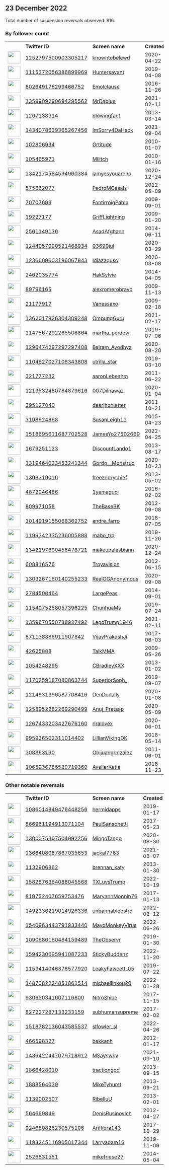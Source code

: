 
## 23 December 2022
Total number of suspension reversals observed: 816.

### By follower count
<table><tr><th></th><th align="left">Twitter ID</th><th align="left">Screen name</th>
<th align="left">Created</th><th align="left">Status</th><th align="left">Suspended</th><th align="left">Followers</th>
<tr><td><a href="https://pbs.twimg.com/profile_images/1618295967081500677/wUmV3Gaj_normal.jpg"><img src="https://pbs.twimg.com/profile_images/1618295967081500677/wUmV3Gaj_normal.jpg" width="40px" height="40px" align="center"/></a></td><td><a href="https://twitter.com/intent/user?user_id=1252797500903305217">1252797500903305217</a></td><td><a href="https://twitter.com/knowntobelewd">knowntobelewd</a></td><td>2020-04-22</td><td align="center"></td><td></td><td>209111</td></tr>
<tr><td><a href="https://pbs.twimg.com/profile_images/1613336011253350400/VQtA8DSx_normal.jpg"><img src="https://pbs.twimg.com/profile_images/1613336011253350400/VQtA8DSx_normal.jpg" width="40px" height="40px" align="center"/></a></td><td><a href="https://twitter.com/intent/user?user_id=1115372056386899969">1115372056386899969</a></td><td><a href="https://twitter.com/Huntersavant">Huntersavant</a></td><td>2019-04-08</td><td align="center"></td><td></td><td>157176</td></tr>
<tr><td><a href="https://pbs.twimg.com/profile_images/802652951164530688/GhWT4CcP_normal.jpg"><img src="https://pbs.twimg.com/profile_images/802652951164530688/GhWT4CcP_normal.jpg" width="40px" height="40px" align="center"/></a></td><td><a href="https://twitter.com/intent/user?user_id=802649176299466752">802649176299466752</a></td><td><a href="https://twitter.com/Emolclause">Emolclause</a></td><td>2016-11-26</td><td align="center"></td><td>2022-12-11</td><td>106884</td></tr>
<tr><td><a href="https://pbs.twimg.com/profile_images/1606355785927229446/h5FQgBjW_normal.jpg"><img src="https://pbs.twimg.com/profile_images/1606355785927229446/h5FQgBjW_normal.jpg" width="40px" height="40px" align="center"/></a></td><td><a href="https://twitter.com/intent/user?user_id=1359909290694295562">1359909290694295562</a></td><td><a href="https://twitter.com/MrDablue">MrDablue</a></td><td>2021-02-11</td><td align="center"></td><td></td><td>75878</td></tr>
<tr><td><a href="https://pbs.twimg.com/profile_images/1608853632820338691/QC6RjOmH_normal.jpg"><img src="https://pbs.twimg.com/profile_images/1608853632820338691/QC6RjOmH_normal.jpg" width="40px" height="40px" align="center"/></a></td><td><a href="https://twitter.com/intent/user?user_id=1267138314">1267138314</a></td><td><a href="https://twitter.com/blowingfact">blowingfact</a></td><td>2013-03-14</td><td align="center"></td><td></td><td>67608</td></tr>
<tr><td><a href="https://pbs.twimg.com/profile_images/1635038616480038912/2CklYz4u_normal.jpg"><img src="https://pbs.twimg.com/profile_images/1635038616480038912/2CklYz4u_normal.jpg" width="40px" height="40px" align="center"/></a></td><td><a href="https://twitter.com/intent/user?user_id=1434078639365267456">1434078639365267456</a></td><td><a href="https://twitter.com/ImSorry4DaHack">ImSorry4DaHack</a></td><td>2021-09-04</td><td align="center"></td><td>2022-12-01</td><td>66291</td></tr>
<tr><td><a href="https://pbs.twimg.com/profile_images/1628428187809026050/bKgn2f8i_normal.jpg"><img src="https://pbs.twimg.com/profile_images/1628428187809026050/bKgn2f8i_normal.jpg" width="40px" height="40px" align="center"/></a></td><td><a href="https://twitter.com/intent/user?user_id=102806934">102806934</a></td><td><a href="https://twitter.com/Grtitude">Grtitude</a></td><td>2010-01-07</td><td align="center"></td><td></td><td>63064</td></tr>
<tr><td><a href="https://pbs.twimg.com/profile_images/1909284673/Skra_ena_normal.jpg"><img src="https://pbs.twimg.com/profile_images/1909284673/Skra_ena_normal.jpg" width="40px" height="40px" align="center"/></a></td><td><a href="https://twitter.com/intent/user?user_id=105465971">105465971</a></td><td><a href="https://twitter.com/Militch">Militch</a></td><td>2010-01-16</td><td align="center"></td><td></td><td>57723</td></tr>
<tr><td><a href="https://pbs.twimg.com/profile_images/1342191297805889537/qVxvrLhq_normal.jpg"><img src="https://pbs.twimg.com/profile_images/1342191297805889537/qVxvrLhq_normal.jpg" width="40px" height="40px" align="center"/></a></td><td><a href="https://twitter.com/intent/user?user_id=1342174584594960384">1342174584594960384</a></td><td><a href="https://twitter.com/iamyesyouareno">iamyesyouareno</a></td><td>2020-12-24</td><td align="center"></td><td>2022-11-24</td><td>57579</td></tr>
<tr><td><a href="https://pbs.twimg.com/profile_images/1606267745506664449/w9-_fPcu_normal.jpg"><img src="https://pbs.twimg.com/profile_images/1606267745506664449/w9-_fPcu_normal.jpg" width="40px" height="40px" align="center"/></a></td><td><a href="https://twitter.com/intent/user?user_id=575662077">575662077</a></td><td><a href="https://twitter.com/PedroMCasals">PedroMCasals</a></td><td>2012-05-09</td><td align="center"></td><td></td><td>55804</td></tr>
<tr><td><a href="https://pbs.twimg.com/profile_images/1615760741507661860/H0oBT8t9_normal.jpg"><img src="https://pbs.twimg.com/profile_images/1615760741507661860/H0oBT8t9_normal.jpg" width="40px" height="40px" align="center"/></a></td><td><a href="https://twitter.com/intent/user?user_id=70707699">70707699</a></td><td><a href="https://twitter.com/FontirroigPablo">FontirroigPablo</a></td><td>2009-09-01</td><td align="center"></td><td></td><td>43850</td></tr>
<tr><td><a href="https://pbs.twimg.com/profile_images/1605729847015358464/aOBBu3Xf_normal.jpg"><img src="https://pbs.twimg.com/profile_images/1605729847015358464/aOBBu3Xf_normal.jpg" width="40px" height="40px" align="center"/></a></td><td><a href="https://twitter.com/intent/user?user_id=19227177">19227177</a></td><td><a href="https://twitter.com/GriffLightning">GriffLightning</a></td><td>2009-01-20</td><td align="center">✔️</td><td></td><td>41384</td></tr>
<tr><td><a href="https://pbs.twimg.com/profile_images/1239825852558385152/m-MZmclj_normal.jpg"><img src="https://pbs.twimg.com/profile_images/1239825852558385152/m-MZmclj_normal.jpg" width="40px" height="40px" align="center"/></a></td><td><a href="https://twitter.com/intent/user?user_id=2561149136">2561149136</a></td><td><a href="https://twitter.com/AsadAfghann">AsadAfghann</a></td><td>2014-06-11</td><td align="center"></td><td></td><td>40656</td></tr>
<tr><td><a href="https://pbs.twimg.com/profile_images/1244057457153970179/9AnzyDhV_normal.jpg"><img src="https://pbs.twimg.com/profile_images/1244057457153970179/9AnzyDhV_normal.jpg" width="40px" height="40px" align="center"/></a></td><td><a href="https://twitter.com/intent/user?user_id=1244057090521468934">1244057090521468934</a></td><td><a href="https://twitter.com/03690jul">03690jul</a></td><td>2020-03-29</td><td align="center"></td><td></td><td>33874</td></tr>
<tr><td><a href="https://pbs.twimg.com/profile_images/1605948101923143682/tm_zNl1d_normal.jpg"><img src="https://pbs.twimg.com/profile_images/1605948101923143682/tm_zNl1d_normal.jpg" width="40px" height="40px" align="center"/></a></td><td><a href="https://twitter.com/intent/user?user_id=1236609603196067843">1236609603196067843</a></td><td><a href="https://twitter.com/Idiazaquso">Idiazaquso</a></td><td>2020-03-08</td><td align="center"></td><td></td><td>28767</td></tr>
<tr><td><a href="https://pbs.twimg.com/profile_images/1636656471206248449/_UVfRG2M_normal.jpg"><img src="https://pbs.twimg.com/profile_images/1636656471206248449/_UVfRG2M_normal.jpg" width="40px" height="40px" align="center"/></a></td><td><a href="https://twitter.com/intent/user?user_id=2462035774">2462035774</a></td><td><a href="https://twitter.com/HakSylvie">HakSylvie</a></td><td>2014-04-05</td><td align="center"></td><td></td><td>28139</td></tr>
<tr><td><a href="https://pbs.twimg.com/profile_images/1376416745729232896/WTHbnxyP_normal.jpg"><img src="https://pbs.twimg.com/profile_images/1376416745729232896/WTHbnxyP_normal.jpg" width="40px" height="40px" align="center"/></a></td><td><a href="https://twitter.com/intent/user?user_id=89796165">89796165</a></td><td><a href="https://twitter.com/alexromerobravo">alexromerobravo</a></td><td>2009-11-13</td><td align="center"></td><td></td><td>26431</td></tr>
<tr><td><a href="https://pbs.twimg.com/profile_images/530251924386627585/OkPT6gc9_normal.jpeg"><img src="https://pbs.twimg.com/profile_images/530251924386627585/OkPT6gc9_normal.jpeg" width="40px" height="40px" align="center"/></a></td><td><a href="https://twitter.com/intent/user?user_id=21177917">21177917</a></td><td><a href="https://twitter.com/Vanessaxo">Vanessaxo</a></td><td>2009-02-18</td><td align="center"></td><td></td><td>24773</td></tr>
<tr><td><a href="https://pbs.twimg.com/profile_images/1531720917227048960/3-8Xifyk_normal.png"><img src="https://pbs.twimg.com/profile_images/1531720917227048960/3-8Xifyk_normal.png" width="40px" height="40px" align="center"/></a></td><td><a href="https://twitter.com/intent/user?user_id=1362017926304309248">1362017926304309248</a></td><td><a href="https://twitter.com/OmpungGuru">OmpungGuru</a></td><td>2021-02-17</td><td align="center"></td><td>2022-07-25</td><td>24530</td></tr>
<tr><td><a href="https://pbs.twimg.com/profile_images/1147569544380276737/gPIJMdz7_normal.jpg"><img src="https://pbs.twimg.com/profile_images/1147569544380276737/gPIJMdz7_normal.jpg" width="40px" height="40px" align="center"/></a></td><td><a href="https://twitter.com/intent/user?user_id=1147567292265508864">1147567292265508864</a></td><td><a href="https://twitter.com/martha_perdew">martha_perdew</a></td><td>2019-07-06</td><td align="center"></td><td>2022-11-06</td><td>23245</td></tr>
<tr><td><a href="https://pbs.twimg.com/profile_images/1432259989230424064/kkvAqO8D_normal.jpg"><img src="https://pbs.twimg.com/profile_images/1432259989230424064/kkvAqO8D_normal.jpg" width="40px" height="40px" align="center"/></a></td><td><a href="https://twitter.com/intent/user?user_id=1296474297297297408">1296474297297297408</a></td><td><a href="https://twitter.com/Balram_Ayodhya">Balram_Ayodhya</a></td><td>2020-08-20</td><td align="center"></td><td></td><td>22157</td></tr>
<tr><td><a href="https://pbs.twimg.com/profile_images/1609472780491276289/CJl0rQWc_normal.jpg"><img src="https://pbs.twimg.com/profile_images/1609472780491276289/CJl0rQWc_normal.jpg" width="40px" height="40px" align="center"/></a></td><td><a href="https://twitter.com/intent/user?user_id=1104627027108343808">1104627027108343808</a></td><td><a href="https://twitter.com/utrilla_star">utrilla_star</a></td><td>2019-03-10</td><td align="center"></td><td></td><td>21773</td></tr>
<tr><td><a href="https://pbs.twimg.com/profile_images/954129647763165185/0jmKAJuW_normal.jpg"><img src="https://pbs.twimg.com/profile_images/954129647763165185/0jmKAJuW_normal.jpg" width="40px" height="40px" align="center"/></a></td><td><a href="https://twitter.com/intent/user?user_id=321777232">321777232</a></td><td><a href="https://twitter.com/aaronLebeahm">aaronLebeahm</a></td><td>2011-06-22</td><td align="center"></td><td></td><td>20145</td></tr>
<tr><td><a href="https://pbs.twimg.com/profile_images/1226581522104242176/DJxY7afp_normal.jpg"><img src="https://pbs.twimg.com/profile_images/1226581522104242176/DJxY7afp_normal.jpg" width="40px" height="40px" align="center"/></a></td><td><a href="https://twitter.com/intent/user?user_id=1213532480784879616">1213532480784879616</a></td><td><a href="https://twitter.com/007Dilnawaz">007Dilnawaz</a></td><td>2020-01-04</td><td align="center"></td><td></td><td>20141</td></tr>
<tr><td><a href="https://pbs.twimg.com/profile_images/1627863278289588224/6eBBsqP6_normal.jpg"><img src="https://pbs.twimg.com/profile_images/1627863278289588224/6eBBsqP6_normal.jpg" width="40px" height="40px" align="center"/></a></td><td><a href="https://twitter.com/intent/user?user_id=395127040">395127040</a></td><td><a href="https://twitter.com/dearjhonletter">dearjhonletter</a></td><td>2011-10-21</td><td align="center"></td><td></td><td>19946</td></tr>
<tr><td><a href="https://pbs.twimg.com/profile_images/1369483036350382084/jNn8HdiX_normal.jpg"><img src="https://pbs.twimg.com/profile_images/1369483036350382084/jNn8HdiX_normal.jpg" width="40px" height="40px" align="center"/></a></td><td><a href="https://twitter.com/intent/user?user_id=3198924868">3198924868</a></td><td><a href="https://twitter.com/SusanLeigh11">SusanLeigh11</a></td><td>2015-04-23</td><td align="center"></td><td>2022-11-10</td><td>19507</td></tr>
<tr><td><a href="https://pbs.twimg.com/profile_images/1615117619744448512/nountYoF_normal.jpg"><img src="https://pbs.twimg.com/profile_images/1615117619744448512/nountYoF_normal.jpg" width="40px" height="40px" align="center"/></a></td><td><a href="https://twitter.com/intent/user?user_id=1518695611687702528">1518695611687702528</a></td><td><a href="https://twitter.com/JamesYo27502669">JamesYo27502669</a></td><td>2022-04-25</td><td align="center"></td><td>2022-12-02</td><td>19278</td></tr>
<tr><td><a href="https://pbs.twimg.com/profile_images/1606179044873375745/Y6ZUOqC8_normal.jpg"><img src="https://pbs.twimg.com/profile_images/1606179044873375745/Y6ZUOqC8_normal.jpg" width="40px" height="40px" align="center"/></a></td><td><a href="https://twitter.com/intent/user?user_id=1679251123">1679251123</a></td><td><a href="https://twitter.com/DiscountLando1">DiscountLando1</a></td><td>2013-08-17</td><td align="center">🚫</td><td></td><td>18837</td></tr>
<tr><td><a href="https://pbs.twimg.com/profile_images/1430249665350537216/02h1fSmN_normal.jpg"><img src="https://pbs.twimg.com/profile_images/1430249665350537216/02h1fSmN_normal.jpg" width="40px" height="40px" align="center"/></a></td><td><a href="https://twitter.com/intent/user?user_id=1319464023453241344">1319464023453241344</a></td><td><a href="https://twitter.com/Gordo__Monstruo">Gordo__Monstruo</a></td><td>2020-10-23</td><td align="center"></td><td></td><td>18813</td></tr>
<tr><td><a href="https://pbs.twimg.com/profile_images/1624160087538294801/CWpVkw4U_normal.jpg"><img src="https://pbs.twimg.com/profile_images/1624160087538294801/CWpVkw4U_normal.jpg" width="40px" height="40px" align="center"/></a></td><td><a href="https://twitter.com/intent/user?user_id=1398319016">1398319016</a></td><td><a href="https://twitter.com/freezedrychief">freezedrychief</a></td><td>2013-05-02</td><td align="center"></td><td>2022-12-20</td><td>17974</td></tr>
<tr><td><a href="https://abs.twimg.com/sticky/default_profile_images/default_profile_normal.png"><img src="https://abs.twimg.com/sticky/default_profile_images/default_profile_normal.png" width="40px" height="40px" align="center"/></a></td><td><a href="https://twitter.com/intent/user?user_id=4872946486">4872946486</a></td><td><a href="https://twitter.com/1yamaguci">1yamaguci</a></td><td>2016-02-02</td><td align="center">🔒</td><td></td><td>17835</td></tr>
<tr><td><a href="https://pbs.twimg.com/profile_images/1142476726594940929/SjxIq3Ki_normal.png"><img src="https://pbs.twimg.com/profile_images/1142476726594940929/SjxIq3Ki_normal.png" width="40px" height="40px" align="center"/></a></td><td><a href="https://twitter.com/intent/user?user_id=809971058">809971058</a></td><td><a href="https://twitter.com/TheBaseBK">TheBaseBK</a></td><td>2012-09-08</td><td align="center"></td><td></td><td>15048</td></tr>
<tr><td><a href="https://pbs.twimg.com/profile_images/1300496305849085954/OSvpHmMk_normal.jpg"><img src="https://pbs.twimg.com/profile_images/1300496305849085954/OSvpHmMk_normal.jpg" width="40px" height="40px" align="center"/></a></td><td><a href="https://twitter.com/intent/user?user_id=1014919155068362752">1014919155068362752</a></td><td><a href="https://twitter.com/andre_farro">andre_farro</a></td><td>2018-07-05</td><td align="center"></td><td></td><td>14448</td></tr>
<tr><td><a href="https://pbs.twimg.com/profile_images/1351421513539457025/lqfyyt_J_normal.jpg"><img src="https://pbs.twimg.com/profile_images/1351421513539457025/lqfyyt_J_normal.jpg" width="40px" height="40px" align="center"/></a></td><td><a href="https://twitter.com/intent/user?user_id=1199342335236005888">1199342335236005888</a></td><td><a href="https://twitter.com/mabo_trd">mabo_trd</a></td><td>2019-11-26</td><td align="center"></td><td></td><td>13909</td></tr>
<tr><td><a href="https://pbs.twimg.com/profile_images/1386678874063450116/-QONHc7E_normal.jpg"><img src="https://pbs.twimg.com/profile_images/1386678874063450116/-QONHc7E_normal.jpg" width="40px" height="40px" align="center"/></a></td><td><a href="https://twitter.com/intent/user?user_id=1342197600456478721">1342197600456478721</a></td><td><a href="https://twitter.com/makeupalesbiann">makeupalesbiann</a></td><td>2020-12-24</td><td align="center"></td><td></td><td>13905</td></tr>
<tr><td><a href="https://pbs.twimg.com/profile_images/1605846306781528066/CQdqaFne_normal.jpg"><img src="https://pbs.twimg.com/profile_images/1605846306781528066/CQdqaFne_normal.jpg" width="40px" height="40px" align="center"/></a></td><td><a href="https://twitter.com/intent/user?user_id=608816576">608816576</a></td><td><a href="https://twitter.com/Troyavision">Troyavision</a></td><td>2012-06-15</td><td align="center"></td><td></td><td>13301</td></tr>
<tr><td><a href="https://pbs.twimg.com/profile_images/1303267313031012353/s-4aFr5Y_normal.png"><img src="https://pbs.twimg.com/profile_images/1303267313031012353/s-4aFr5Y_normal.png" width="40px" height="40px" align="center"/></a></td><td><a href="https://twitter.com/intent/user?user_id=1303267160140255233">1303267160140255233</a></td><td><a href="https://twitter.com/RealOGAnonymous">RealOGAnonymous</a></td><td>2020-09-08</td><td align="center"></td><td></td><td>12704</td></tr>
<tr><td><a href="https://pbs.twimg.com/profile_images/1606250835167551489/25XSHCZv_normal.jpg"><img src="https://pbs.twimg.com/profile_images/1606250835167551489/25XSHCZv_normal.jpg" width="40px" height="40px" align="center"/></a></td><td><a href="https://twitter.com/intent/user?user_id=2784508464">2784508464</a></td><td><a href="https://twitter.com/LargePeas">LargePeas</a></td><td>2014-09-01</td><td align="center"></td><td></td><td>12628</td></tr>
<tr><td><a href="https://pbs.twimg.com/profile_images/1154083736448688128/fZ3lUN0K_normal.jpg"><img src="https://pbs.twimg.com/profile_images/1154083736448688128/fZ3lUN0K_normal.jpg" width="40px" height="40px" align="center"/></a></td><td><a href="https://twitter.com/intent/user?user_id=1154075258057396225">1154075258057396225</a></td><td><a href="https://twitter.com/ChunhuaMs">ChunhuaMs</a></td><td>2019-07-24</td><td align="center"></td><td></td><td>12251</td></tr>
<tr><td><a href="https://pbs.twimg.com/profile_images/1359670832436453376/ZsiT4L_n_normal.jpg"><img src="https://pbs.twimg.com/profile_images/1359670832436453376/ZsiT4L_n_normal.jpg" width="40px" height="40px" align="center"/></a></td><td><a href="https://twitter.com/intent/user?user_id=1359670550788927492">1359670550788927492</a></td><td><a href="https://twitter.com/LegoTrump1946">LegoTrump1946</a></td><td>2021-02-11</td><td align="center"></td><td></td><td>12191</td></tr>
<tr><td><a href="https://pbs.twimg.com/profile_images/1315047504111562752/AHHKzp8N_normal.jpg"><img src="https://pbs.twimg.com/profile_images/1315047504111562752/AHHKzp8N_normal.jpg" width="40px" height="40px" align="center"/></a></td><td><a href="https://twitter.com/intent/user?user_id=871138386911907842">871138386911907842</a></td><td><a href="https://twitter.com/VijayPrakashJi">VijayPrakashJi</a></td><td>2017-06-03</td><td align="center"></td><td></td><td>12060</td></tr>
<tr><td><a href="https://pbs.twimg.com/profile_images/1614468048731181058/aaKgbEW3_normal.jpg"><img src="https://pbs.twimg.com/profile_images/1614468048731181058/aaKgbEW3_normal.jpg" width="40px" height="40px" align="center"/></a></td><td><a href="https://twitter.com/intent/user?user_id=42625888">42625888</a></td><td><a href="https://twitter.com/TalkMMA">TalkMMA</a></td><td>2009-05-26</td><td align="center"></td><td></td><td>11980</td></tr>
<tr><td><a href="https://pbs.twimg.com/profile_images/1271676707817181184/ZtFwGvCm_normal.jpg"><img src="https://pbs.twimg.com/profile_images/1271676707817181184/ZtFwGvCm_normal.jpg" width="40px" height="40px" align="center"/></a></td><td><a href="https://twitter.com/intent/user?user_id=1054248295">1054248295</a></td><td><a href="https://twitter.com/CBradleyXXX">CBradleyXXX</a></td><td>2013-01-02</td><td align="center"></td><td></td><td>11706</td></tr>
<tr><td><a href="https://pbs.twimg.com/profile_images/1322164873103552516/JPq8yopf_normal.jpg"><img src="https://pbs.twimg.com/profile_images/1322164873103552516/JPq8yopf_normal.jpg" width="40px" height="40px" align="center"/></a></td><td><a href="https://twitter.com/intent/user?user_id=1170259187080863744">1170259187080863744</a></td><td><a href="https://twitter.com/SuperiorSoph_">SuperiorSoph_</a></td><td>2019-09-07</td><td align="center"></td><td></td><td>11596</td></tr>
<tr><td><a href="https://pbs.twimg.com/profile_images/1609501356477366275/VUc-b0ks_normal.jpg"><img src="https://pbs.twimg.com/profile_images/1609501356477366275/VUc-b0ks_normal.jpg" width="40px" height="40px" align="center"/></a></td><td><a href="https://twitter.com/intent/user?user_id=1214931396587708416">1214931396587708416</a></td><td><a href="https://twitter.com/DenDonally">DenDonally</a></td><td>2020-01-08</td><td align="center"></td><td></td><td>11382</td></tr>
<tr><td><a href="https://pbs.twimg.com/profile_images/1614532470455816192/3UZTyzXN_normal.jpg"><img src="https://pbs.twimg.com/profile_images/1614532470455816192/3UZTyzXN_normal.jpg" width="40px" height="40px" align="center"/></a></td><td><a href="https://twitter.com/intent/user?user_id=1258952282269290499">1258952282269290499</a></td><td><a href="https://twitter.com/Anuj_Prataap">Anuj_Prataap</a></td><td>2020-05-09</td><td align="center"></td><td></td><td>10907</td></tr>
<tr><td><a href="https://pbs.twimg.com/profile_images/1330712263863521280/Sz8mQmfg_normal.jpg"><img src="https://pbs.twimg.com/profile_images/1330712263863521280/Sz8mQmfg_normal.jpg" width="40px" height="40px" align="center"/></a></td><td><a href="https://twitter.com/intent/user?user_id=1267433203427676160">1267433203427676160</a></td><td><a href="https://twitter.com/riralovex">riralovex</a></td><td>2020-06-01</td><td align="center"></td><td></td><td>10902</td></tr>
<tr><td><a href="https://pbs.twimg.com/profile_images/1630757411131645953/vULFzw00_normal.jpg"><img src="https://pbs.twimg.com/profile_images/1630757411131645953/vULFzw00_normal.jpg" width="40px" height="40px" align="center"/></a></td><td><a href="https://twitter.com/intent/user?user_id=995936502311014402">995936502311014402</a></td><td><a href="https://twitter.com/LillianVikingDK">LillianVikingDK</a></td><td>2018-05-14</td><td align="center"></td><td></td><td>10877</td></tr>
<tr><td><a href="https://pbs.twimg.com/profile_images/1188827976215027713/CrDwwx3B_normal.jpg"><img src="https://pbs.twimg.com/profile_images/1188827976215027713/CrDwwx3B_normal.jpg" width="40px" height="40px" align="center"/></a></td><td><a href="https://twitter.com/intent/user?user_id=308863190">308863190</a></td><td><a href="https://twitter.com/Obijuangonzalez">Obijuangonzalez</a></td><td>2011-06-01</td><td align="center"></td><td></td><td>10241</td></tr>
<tr><td><a href="https://pbs.twimg.com/profile_images/1373583438347898888/fPqSfeg2_normal.jpg"><img src="https://pbs.twimg.com/profile_images/1373583438347898888/fPqSfeg2_normal.jpg" width="40px" height="40px" align="center"/></a></td><td><a href="https://twitter.com/intent/user?user_id=1065936786520719360">1065936786520719360</a></td><td><a href="https://twitter.com/AvellarKatia">AvellarKatia</a></td><td>2018-11-23</td><td align="center"></td><td></td><td>9886</td></tr>
</table>

### Other notable reversals
<table><tr><th></th><th align="left">Twitter ID</th><th align="left">Screen name</th>
<th align="left">Created</th><th align="left">Status</th><th align="left">Suspended</th><th align="left">Followers</th>
<tr><td><a href="https://abs.twimg.com/sticky/default_profile_images/default_profile_normal.png"><img src="https://abs.twimg.com/sticky/default_profile_images/default_profile_normal.png" width="40px" height="40px" align="center"/></a></td><td><a href="https://twitter.com/intent/user?user_id=1086014849476448256">1086014849476448256</a></td><td><a href="https://twitter.com/hermidapps">hermidapps</a></td><td>2019-01-17</td><td align="center"></td><td>2022-12-17</td><td>54</td></tr>
<tr><td><a href="https://abs.twimg.com/sticky/default_profile_images/default_profile_normal.png"><img src="https://abs.twimg.com/sticky/default_profile_images/default_profile_normal.png" width="40px" height="40px" align="center"/></a></td><td><a href="https://twitter.com/intent/user?user_id=866961194913071104">866961194913071104</a></td><td><a href="https://twitter.com/PaulSansonetti">PaulSansonetti</a></td><td>2017-05-23</td><td align="center"></td><td>2022-08-26</td><td>625</td></tr>
<tr><td><a href="https://pbs.twimg.com/profile_images/1300076815952863235/lFj483Pi_normal.jpg"><img src="https://pbs.twimg.com/profile_images/1300076815952863235/lFj483Pi_normal.jpg" width="40px" height="40px" align="center"/></a></td><td><a href="https://twitter.com/intent/user?user_id=1300075307504992256">1300075307504992256</a></td><td><a href="https://twitter.com/MingoTango">MingoTango</a></td><td>2020-08-30</td><td align="center"></td><td>2022-11-23</td><td>32</td></tr>
<tr><td><a href="https://pbs.twimg.com/profile_images/1625858323869466627/sumK_S0N_normal.jpg"><img src="https://pbs.twimg.com/profile_images/1625858323869466627/sumK_S0N_normal.jpg" width="40px" height="40px" align="center"/></a></td><td><a href="https://twitter.com/intent/user?user_id=1368408087867035653">1368408087867035653</a></td><td><a href="https://twitter.com/jackal7783">jackal7783</a></td><td>2021-03-07</td><td align="center"></td><td>2022-10-19</td><td>1094</td></tr>
<tr><td><a href="https://pbs.twimg.com/profile_images/1426415283837808642/xI7CUSCT_normal.jpg"><img src="https://pbs.twimg.com/profile_images/1426415283837808642/xI7CUSCT_normal.jpg" width="40px" height="40px" align="center"/></a></td><td><a href="https://twitter.com/intent/user?user_id=1132906862">1132906862</a></td><td><a href="https://twitter.com/brennan_katy">brennan_katy</a></td><td>2013-01-30</td><td align="center"></td><td>2022-12-02</td><td>22</td></tr>
<tr><td><a href="https://pbs.twimg.com/profile_images/1621380936330870784/b0Xcdulo_normal.jpg"><img src="https://pbs.twimg.com/profile_images/1621380936330870784/b0Xcdulo_normal.jpg" width="40px" height="40px" align="center"/></a></td><td><a href="https://twitter.com/intent/user?user_id=1582876364088045568">1582876364088045568</a></td><td><a href="https://twitter.com/TXLuvsTrump">TXLuvsTrump</a></td><td>2022-10-19</td><td align="center"></td><td>2022-11-24</td><td>411</td></tr>
<tr><td><a href="https://pbs.twimg.com/profile_images/1514947319594106885/QUiNB2jO_normal.jpg"><img src="https://pbs.twimg.com/profile_images/1514947319594106885/QUiNB2jO_normal.jpg" width="40px" height="40px" align="center"/></a></td><td><a href="https://twitter.com/intent/user?user_id=819752407659753476">819752407659753476</a></td><td><a href="https://twitter.com/MaryannMonnin76">MaryannMonnin76</a></td><td>2017-01-13</td><td align="center"></td><td>2022-12-15</td><td>13</td></tr>
<tr><td><a href="https://pbs.twimg.com/profile_images/1492339900242284546/eMPRJ_xL_normal.jpg"><img src="https://pbs.twimg.com/profile_images/1492339900242284546/eMPRJ_xL_normal.jpg" width="40px" height="40px" align="center"/></a></td><td><a href="https://twitter.com/intent/user?user_id=1492336219014926336">1492336219014926336</a></td><td><a href="https://twitter.com/unbannablebstrd">unbannablebstrd</a></td><td>2022-02-12</td><td align="center"></td><td>2022-12-18</td><td>17</td></tr>
<tr><td><a href="https://pbs.twimg.com/profile_images/1540964034773561344/SYXk-DRV_normal.jpg"><img src="https://pbs.twimg.com/profile_images/1540964034773561344/SYXk-DRV_normal.jpg" width="40px" height="40px" align="center"/></a></td><td><a href="https://twitter.com/intent/user?user_id=1540963443791933440">1540963443791933440</a></td><td><a href="https://twitter.com/MayoMonkeyVirus">MayoMonkeyVirus</a></td><td>2022-06-26</td><td align="center"></td><td>2022-11-23</td><td>764</td></tr>
<tr><td><a href="https://pbs.twimg.com/profile_images/1091866697525424128/GHp-dXJg_normal.jpg"><img src="https://pbs.twimg.com/profile_images/1091866697525424128/GHp-dXJg_normal.jpg" width="40px" height="40px" align="center"/></a></td><td><a href="https://twitter.com/intent/user?user_id=1090686160484159489">1090686160484159489</a></td><td><a href="https://twitter.com/TheObservr">TheObservr</a></td><td>2019-01-30</td><td align="center"></td><td>2022-10-29</td><td>475</td></tr>
<tr><td><a href="https://pbs.twimg.com/profile_images/1595034936691593217/FEE4G5JM_normal.jpg"><img src="https://pbs.twimg.com/profile_images/1595034936691593217/FEE4G5JM_normal.jpg" width="40px" height="40px" align="center"/></a></td><td><a href="https://twitter.com/intent/user?user_id=1594230695941087233">1594230695941087233</a></td><td><a href="https://twitter.com/StickyBuddenz">StickyBuddenz</a></td><td>2022-11-20</td><td align="center"></td><td>2022-12-19</td><td>135</td></tr>
<tr><td><a href="https://pbs.twimg.com/profile_images/1153414275333021701/63UlsoPl_normal.jpg"><img src="https://pbs.twimg.com/profile_images/1153414275333021701/63UlsoPl_normal.jpg" width="40px" height="40px" align="center"/></a></td><td><a href="https://twitter.com/intent/user?user_id=1153414046378577920">1153414046378577920</a></td><td><a href="https://twitter.com/LeakyFawcett_05">LeakyFawcett_05</a></td><td>2019-07-22</td><td align="center"></td><td>2022-12-18</td><td>75</td></tr>
<tr><td><a href="https://pbs.twimg.com/profile_images/1487082383341981696/W0DeSpek_normal.png"><img src="https://pbs.twimg.com/profile_images/1487082383341981696/W0DeSpek_normal.png" width="40px" height="40px" align="center"/></a></td><td><a href="https://twitter.com/intent/user?user_id=1487082224851861514">1487082224851861514</a></td><td><a href="https://twitter.com/michaellinkou20">michaellinkou20</a></td><td>2022-01-28</td><td align="center"></td><td>2022-10-29</td><td>1306</td></tr>
<tr><td><a href="https://pbs.twimg.com/profile_images/1579213299731906568/Chg_w1ZU_normal.jpg"><img src="https://pbs.twimg.com/profile_images/1579213299731906568/Chg_w1ZU_normal.jpg" width="40px" height="40px" align="center"/></a></td><td><a href="https://twitter.com/intent/user?user_id=930650341607116800">930650341607116800</a></td><td><a href="https://twitter.com/NitroShibe">NitroShibe</a></td><td>2017-11-15</td><td align="center"></td><td>2022-11-24</td><td>38</td></tr>
<tr><td><a href="https://pbs.twimg.com/profile_images/1578395636164136960/3tEii5X9_normal.jpg"><img src="https://pbs.twimg.com/profile_images/1578395636164136960/3tEii5X9_normal.jpg" width="40px" height="40px" align="center"/></a></td><td><a href="https://twitter.com/intent/user?user_id=827227287133233159">827227287133233159</a></td><td><a href="https://twitter.com/subhumansupreme">subhumansupreme</a></td><td>2017-02-02</td><td align="center"></td><td>2022-11-11</td><td>164</td></tr>
<tr><td><a href="https://abs.twimg.com/sticky/default_profile_images/default_profile_normal.png"><img src="https://abs.twimg.com/sticky/default_profile_images/default_profile_normal.png" width="40px" height="40px" align="center"/></a></td><td><a href="https://twitter.com/intent/user?user_id=1518782136043585537">1518782136043585537</a></td><td><a href="https://twitter.com/slfowler_sl">slfowler_sl</a></td><td>2022-04-26</td><td align="center"></td><td>2022-12-10</td><td>71</td></tr>
<tr><td><a href="https://pbs.twimg.com/profile_images/1293228878375215104/vxzWPalQ_normal.jpg"><img src="https://pbs.twimg.com/profile_images/1293228878375215104/vxzWPalQ_normal.jpg" width="40px" height="40px" align="center"/></a></td><td><a href="https://twitter.com/intent/user?user_id=466598327">466598327</a></td><td><a href="https://twitter.com/bakkanh">bakkanh</a></td><td>2012-01-17</td><td align="center">🔒🚫</td><td>2022-12-19</td><td>0</td></tr>
<tr><td><a href="https://pbs.twimg.com/profile_images/1606377138436743169/H_8LQkAj_normal.jpg"><img src="https://pbs.twimg.com/profile_images/1606377138436743169/H_8LQkAj_normal.jpg" width="40px" height="40px" align="center"/></a></td><td><a href="https://twitter.com/intent/user?user_id=1436422447079718912">1436422447079718912</a></td><td><a href="https://twitter.com/MSayswhy">MSayswhy</a></td><td>2021-09-10</td><td align="center"></td><td>2022-07-16</td><td>355</td></tr>
<tr><td><a href="https://pbs.twimg.com/profile_images/1338033172643246080/i5F-f8tv_normal.jpg"><img src="https://pbs.twimg.com/profile_images/1338033172643246080/i5F-f8tv_normal.jpg" width="40px" height="40px" align="center"/></a></td><td><a href="https://twitter.com/intent/user?user_id=1866428010">1866428010</a></td><td><a href="https://twitter.com/tractiongod">tractiongod</a></td><td>2013-09-15</td><td align="center"></td><td>2022-11-19</td><td>69</td></tr>
<tr><td><a href="https://pbs.twimg.com/profile_images/1189344429905186816/Txr7udrJ_normal.jpg"><img src="https://pbs.twimg.com/profile_images/1189344429905186816/Txr7udrJ_normal.jpg" width="40px" height="40px" align="center"/></a></td><td><a href="https://twitter.com/intent/user?user_id=1888564039">1888564039</a></td><td><a href="https://twitter.com/MikeTyhurst">MikeTyhurst</a></td><td>2013-09-21</td><td align="center"></td><td>2022-12-03</td><td>3</td></tr>
<tr><td><a href="https://pbs.twimg.com/profile_images/1582014053525999619/c0Ec14e0_normal.jpg"><img src="https://pbs.twimg.com/profile_images/1582014053525999619/c0Ec14e0_normal.jpg" width="40px" height="40px" align="center"/></a></td><td><a href="https://twitter.com/intent/user?user_id=1139002507">1139002507</a></td><td><a href="https://twitter.com/RibelluU">RibelluU</a></td><td>2013-02-01</td><td align="center"></td><td>2022-11-18</td><td>1098</td></tr>
<tr><td><a href="https://pbs.twimg.com/profile_images/1620524929228709892/53P_Lm23_normal.jpg"><img src="https://pbs.twimg.com/profile_images/1620524929228709892/53P_Lm23_normal.jpg" width="40px" height="40px" align="center"/></a></td><td><a href="https://twitter.com/intent/user?user_id=564669849">564669849</a></td><td><a href="https://twitter.com/DenisRusinovich">DenisRusinovich</a></td><td>2012-04-27</td><td align="center"></td><td>2022-12-18</td><td>1199</td></tr>
<tr><td><a href="https://pbs.twimg.com/profile_images/1591139838840999952/6PC2b63M_normal.jpg"><img src="https://pbs.twimg.com/profile_images/1591139838840999952/6PC2b63M_normal.jpg" width="40px" height="40px" align="center"/></a></td><td><a href="https://twitter.com/intent/user?user_id=924680826230575106">924680826230575106</a></td><td><a href="https://twitter.com/Ariflibra143">Ariflibra143</a></td><td>2017-10-29</td><td align="center"></td><td>2022-12-18</td><td>730</td></tr>
<tr><td><a href="https://pbs.twimg.com/profile_images/1572695242624667650/lDu0tBCF_normal.jpg"><img src="https://pbs.twimg.com/profile_images/1572695242624667650/lDu0tBCF_normal.jpg" width="40px" height="40px" align="center"/></a></td><td><a href="https://twitter.com/intent/user?user_id=1193245116905017344">1193245116905017344</a></td><td><a href="https://twitter.com/Larryadam16">Larryadam16</a></td><td>2019-11-09</td><td align="center">🔒</td><td>2022-12-12</td><td>331</td></tr>
<tr><td><a href="https://pbs.twimg.com/profile_images/1462602392566910983/fBCWOMiz_normal.jpg"><img src="https://pbs.twimg.com/profile_images/1462602392566910983/fBCWOMiz_normal.jpg" width="40px" height="40px" align="center"/></a></td><td><a href="https://twitter.com/intent/user?user_id=2526831551">2526831551</a></td><td><a href="https://twitter.com/mikefriese27">mikefriese27</a></td><td>2014-05-04</td><td align="center"></td><td>2022-12-01</td><td>271</td></tr>
</table>
